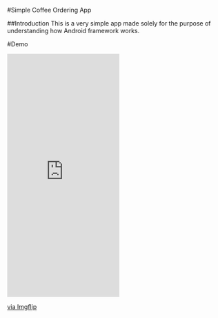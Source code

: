 #Simple Coffee Ordering App

##Introduction
This is a very simple app made solely for the purpose of understanding how Android framework works.

#Demo

<div style="width:260px;max-width:100%;"><div style="height:0;padding-bottom:216.54%;position:relative;"><iframe width="260" height="563" style="position:absolute;top:0;left:0;width:100%;height:100%;" frameBorder="0" src="https://imgflip.com/embed/4zlx8u"></iframe></div><p><a href="https://imgflip.com/gif/4zlx8u">via Imgflip</a></p></div>

